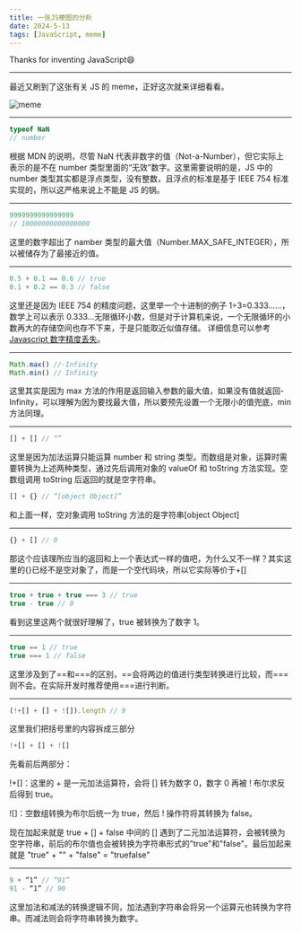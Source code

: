 ```yaml
---
title: 一张JS梗图的分析
date: 2024-5-13
tags: [JavaScript, meme]
---
```


Thanks for inventing JavaScript😄

---

最近又刷到了这张有关 JS 的 meme，正好这次就来详细看看。

![meme](/js-meme_1.png)

---

```js
typeof NaN
// number
```

根据 MDN 的说明，尽管 NaN 代表非数字的值（Not-a-Number），但它实际上表示的是不在 number 类型里面的“无效”数字。这里需要说明的是，JS 中的 number 类型其实都是浮点类型，没有整数，且浮点的标准是基于 IEEE 754 标准实现的，所以这严格来说上不能是 JS 的锅。

---

```js
9999999999999999
// 10000000000000000
```

这里的数字超出了 namber 类型的最大值（Number.MAX_SAFE_INTEGER），所以被储存为了最接近的值。

---

```js
0.5 + 0.1 == 0.6 // true
0.1 + 0.2 == 0.3 // false
```

这里还是因为 IEEE 754 的精度问题，这里举一个十进制的例子 1÷3=0.333......，数学上可以表示 0.333...无限循环小数，但是对于计算机来说，一个无限循环的小数再大的存储空间也存不下来，于是只能取近似值存储。
详细信息可以参考[Javascript 数字精度丢失](https://vue3js.cn/interview/JavaScript/loss_accuracy.html)。

---

```js
Math.max() //-Infinity
Math.min() // Infinity
```

这里其实是因为 max 方法的作用是返回输入参数的最大值，如果没有值就返回-Infinity，可以理解为因为要找最大值，所以要预先设置一个无限小的值兜底，min 方法同理。

---

<!-- prettier-ignore -->
```js
[] + [] // “”
```

这里是因为加法运算只能运算 number 和 string 类型。而数组是对象，运算时需要转换为上述两种类型，通过先后调用对象的 valueOf 和 toString 方法实现。空数组调用 toString 后返回的就是空字符串。

<!-- prettier-ignore -->
```js
[] + {} // “[object Object]”
```

和上面一样，空对象调用 toString 方法的是字符串[object Object]

---

<!-- prettier-ignore -->
```js
{} + [] // 0
```

那这个应该理所应当的返回和上一个表达式一样的值吧，为什么又不一样？其实这里的{}已经不是空对象了，而是一个空代码块，所以它实际等价于+[]

---

```js
true + true + true === 3 // true
true - true // 0
```

看到这里这两个就很好理解了，true 被转换为了数字 1。

---

```js
true == 1 // true
true === 1 // false
```

这里涉及到了\==和\=\==的区别，\==会将两边的值进行类型转换进行比较，而\=\==则不会。在实际开发时推荐使用\=\==进行判断。

---

<!-- prettier-ignore -->
```js
(!+[] + [] + ![]).length // 9
```

这里我们把括号里的内容拆成三部分

```js
!+[] + [] + ![]
```

先看前后两部分：

!+[]：这里的 + 是一元加法运算符，会将 [] 转为数字 0，数字 0 再被 ! 布尔求反后得到 true。

![]：空数组转换为布尔后统一为 true，然后 ! 操作符将其转换为 false。

现在加起来就是 true + [] + false 中间的 [] 遇到了二元加法运算符，会被转换为空字符串，前后的布尔值也会被转换为字符串形式的"true"和"false"。最后加起来就是 "true" + "" + "false" = "truefalse"

---

```js
9 + “1” // “91”
91 - “1” // 90
```

这里加法和减法的转换逻辑不同，加法遇到字符串会将另一个运算元也转换为字符串。而减法则会将字符串转换为数字。

